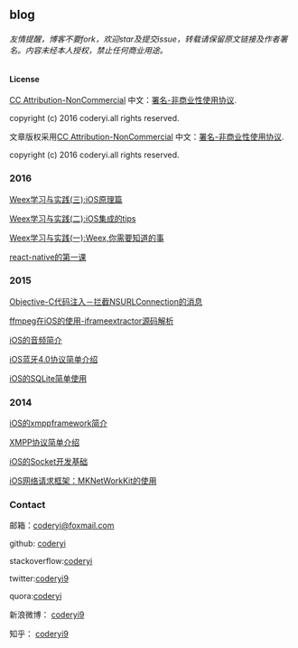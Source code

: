 

## blog

###### 友情提醒，博客不要fork，欢迎star及提交issue，转载请保留原文链接及作者署名。内容未经本人授权，禁止任何商业用途。


#### License

[CC Attribution-NonCommercial](http://creativecommons.org/licenses/by-nc/4.0/) 中文：[署名-非商业性使用协议](http://creativecommons.org/licenses/by-nc/3.0/cn/
).

copyright (c) 2016 coderyi.all rights reserved.



文章版权采用[CC Attribution-NonCommercial](http://creativecommons.org/licenses/by-nc/4.0/) 中文：[署名-非商业性使用协议](http://creativecommons.org/licenses/by-nc/3.0/cn/
).

copyright (c) 2016 coderyi.all rights reserved.


### 2016
[Weex学习与实践(三):iOS原理篇](http://coderyi.com/posts/weex3/)

[Weex学习与实践(二):iOS集成的tips](http://coderyi.com/posts/weex2/)

[Weex学习与实践(一):Weex,你需要知道的事](http://coderyi.com/posts/weex1/)

[react-native的第一课](http://coderyi.com/posts/react-native_first_lesson/)

### 2015

[Objective-C代码注入－拦截NSURLConnection的消息](http://coderyi.com/posts/objective-c_inject_code/)

[ffmpeg在iOS的使用-iframeextractor源码解析](http://coderyi.com/posts/ffmpeg_iOS_iframeextractor/)

[iOS的音频简介](http://coderyi.com/posts/iOS_audio/)


[iOS蓝牙4.0协议简单介绍](http://coderyi.com/posts/CoreBluetooth/)

[iOS的SQLite简单使用](http://coderyi.com/posts/SQLite/)

### 2014

[iOS的xmppframework简介](http://coderyi.com/posts/xmppframework/)

[XMPP协议简单介绍](http://coderyi.com/posts/XMPP/)

[iOS的Socket开发基础](http://coderyi.com/posts/socket/)

[iOS网络请求框架：MKNetWorkKit的使用](http://coderyi.com/posts/MKNetWorkKit/)

### Contact

邮箱：coderyi@foxmail.com

github: [coderyi](https://github.com/coderyi)


stackoverflow:[coderyi](https://stackoverflow.com/users/4834182/coderyi)


twitter:[coderyi9](https://twitter.com/coderyi9)

quora:[coderyi](https://www.quora.com/Coder-Yi/)

新浪微博： [coderyi9](http://weibo.com/273311457)

知乎： [coderyi9](http://www.zhihu.com/people/coderyi9)

